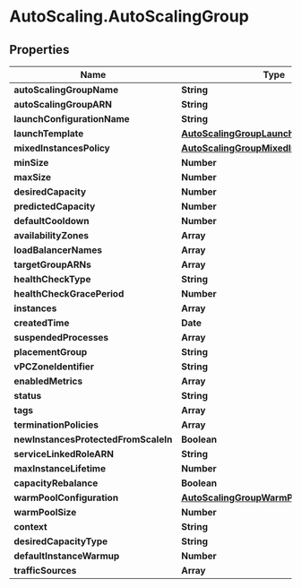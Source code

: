 # AutoScaling.AutoScalingGroup

## Properties

Name | Type | Description | Notes
------------ | ------------- | ------------- | -------------
**autoScalingGroupName** | **String** |  | 
**autoScalingGroupARN** | **String** |  | [optional] 
**launchConfigurationName** | **String** |  | [optional] 
**launchTemplate** | [**AutoScalingGroupLaunchTemplate**](AutoScalingGroupLaunchTemplate.md) |  | [optional] 
**mixedInstancesPolicy** | [**AutoScalingGroupMixedInstancesPolicy**](AutoScalingGroupMixedInstancesPolicy.md) |  | [optional] 
**minSize** | **Number** |  | 
**maxSize** | **Number** |  | 
**desiredCapacity** | **Number** |  | 
**predictedCapacity** | **Number** |  | [optional] 
**defaultCooldown** | **Number** |  | 
**availabilityZones** | **Array** |  | 
**loadBalancerNames** | **Array** |  | [optional] 
**targetGroupARNs** | **Array** |  | [optional] 
**healthCheckType** | **String** |  | 
**healthCheckGracePeriod** | **Number** |  | [optional] 
**instances** | **Array** |  | [optional] 
**createdTime** | **Date** |  | 
**suspendedProcesses** | **Array** |  | [optional] 
**placementGroup** | **String** |  | [optional] 
**vPCZoneIdentifier** | **String** |  | [optional] 
**enabledMetrics** | **Array** |  | [optional] 
**status** | **String** |  | [optional] 
**tags** | **Array** |  | [optional] 
**terminationPolicies** | **Array** |  | [optional] 
**newInstancesProtectedFromScaleIn** | **Boolean** |  | [optional] 
**serviceLinkedRoleARN** | **String** |  | [optional] 
**maxInstanceLifetime** | **Number** |  | [optional] 
**capacityRebalance** | **Boolean** |  | [optional] 
**warmPoolConfiguration** | [**AutoScalingGroupWarmPoolConfiguration**](AutoScalingGroupWarmPoolConfiguration.md) |  | [optional] 
**warmPoolSize** | **Number** |  | [optional] 
**context** | **String** |  | [optional] 
**desiredCapacityType** | **String** |  | [optional] 
**defaultInstanceWarmup** | **Number** |  | [optional] 
**trafficSources** | **Array** |  | [optional] 


